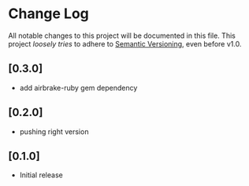 # Change Log

All notable changes to this project will be documented in this file.
This project *loosely tries* to adhere to [Semantic Versioning](http://semver.org/), even before v1.0.

## [0.3.0]
- add airbrake-ruby gem dependency

## [0.2.0]
- pushing right version

## [0.1.0]
- Initial release
